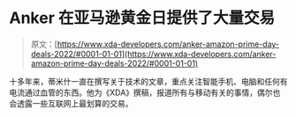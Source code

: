 # Anker 在亚马逊黄金日提供了大量交易

> 原文：[https://www.xda-developers.com/anker-amazon-prime-day-deals-2022/#0001-01-01](https://www.xda-developers.com/anker-amazon-prime-day-deals-2022/#0001-01-01)

十多年来，蒂米什一直在撰写关于技术的文章，重点关注智能手机、电脑和任何有电流通过血管的东西。他为《XDA》撰稿，报道所有与移动有关的事情，偶尔也会透露一些互联网上最划算的交易。